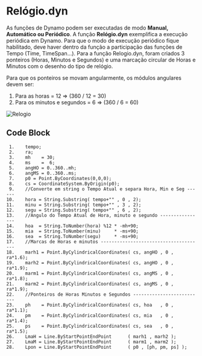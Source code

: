 # Relógio.dyn

As funções de Dynamo podem ser executadas de modo **Manual, Automático ou Periódico**. A função **Relógio.dyn** exemplifica a execução periódica em Dynamo. Para que o modo de execução periódico fique habilitado, deve haver dentro da função a participação das funções de Tempo (Time, TimeSpan...). Para a função Relogio.dyn, foram criados 3 ponteiros (Horas, Minutos e Segundos) e uma marcação circular de Horas e Minutos com o desenho do tipo de relógio.

Para que os ponteiros se movam angularmente, os módulos angulares devem ser:

 1. Para as horas = 12 => (360 / 12 = 30) 
 2. Para os minutos e segundos = 6 => (360 / 6 = 60)

![Relogio](https://github.com/JLMenegotto/AulasBIM/assets/9437020/ae27a62a-6541-4627-aa92-0322273bf85a)

## Code Block

     1.    tempo;
     2.    ra;
     3.    mh    = 30;
     4.    ms    =  6;
     5.    angHO = 0..360..mh;
     6.    angMS = 0..360..ms;
     7.    p0 = Point.ByCoordinates(0,0,0);
     8.    cs = CoordinateSystem.ByOrigin(p0);
     9.    //Converte em string o Tempo Atual e separa Hora, Min e Seg ------
    10.    hora = String.Substring( tempo+"" , 0 , 2);
    11.    minu = String.Substring( tempo+"" , 3 , 2);
    12.    segu = String.Substring( tempo+"" , 6 , 2);
    13.    //Angulo do Tempo Atual de Hora, minuto e segundo ----------------
    14.    hoa  = String.ToNumber(hora) %12 * -mh+90;
    15.    mia  = String.ToNumber(minu)     * -ms+90;
    16.    sea  = String.ToNumber(segu)     * -ms+90;
    17.    //Marcas de Horas e minutos --------------------------------------
    18.    marh1 = Point.ByCylindricalCoordinates( cs, angHO , 0 , ra*1.6);
    19.    marh2 = Point.ByCylindricalCoordinates( cs, angHO , 0 , ra*1.9);
    20.    marm1 = Point.ByCylindricalCoordinates( cs, angMS , 0 , ra*1.8);
    21.    marm2 = Point.ByCylindricalCoordinates( cs, angMS , 0 , ra*1.9);
    22.    //Ponteiros de Horas Minutos e Segundos --------------------------
    23.    ph    = Point.ByCylindricalCoordinates( cs, hoa   , 0 , ra*1.1);
    24.    pm    = Point.ByCylindricalCoordinates( cs, mia   , 0 , ra*1.4);
    25.    ps    = Point.ByCylindricalCoordinates( cs, sea   , 0 , ra*1.5);
    26.    LmaH = Line.ByStartPointEndPoint      ( marh1 , marh2 );
    27.    LmaM = Line.ByStartPointEndPoint      ( marm1 , marm2 );
    28.    Lpon = Line.ByStartPointEndPoint      ( p0 , [ph, pm, ps] );

